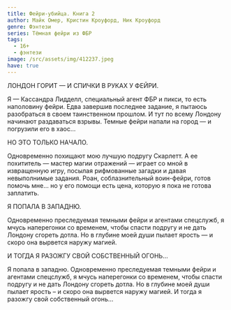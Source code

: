 ```yaml
---
title: Фейри-убийца. Книга 2
author: Майк Омер, Кристин Кроуфорд, Ник Кроуфорд
genre: Фэнтези
series: Тёмная фейри из ФБР
tags:
  - 16+
  - фэнтези
image: /src/assets/img/412237.jpeg
have: true
---
```

ЛОНДОН ГОРИТ — И СПИЧКИ В РУКАХ У ФЕЙРИ.

Я — Кассандра Лидделл, специальный агент ФБР и пикси, то есть наполовину фейри. Едва завершив последнее задание, я пытаюсь разобраться в своем таинственном прошлом. И тут по всему Лондону начинают раздаваться взрывы. Темные фейри напали на город — и погрузили его в хаос…

НО ЭТО ТОЛЬКО НАЧАЛО.

Одновременно похищают мою лучшую подругу Скарлетт. А ее похититель — мастер магии отражений — играет со мной в извращенную игру, посылая рифмованные загадки и давая невыполнимые задания. Роан, соблазнительный воин-фейри, готов помочь мне… но у его помощи есть цена, которую я пока не готова заплатить.

Я ПОПАЛА В ЗАПАДНЮ.

Одновременно преследуемая темными фейри и агентами спецслужб, я мчусь наперегонки со временем, чтобы спасти подругу и не дать Лондону сгореть дотла. Но в глубине моей души пылает ярость — и скоро она вырвется наружу магией.

И ТОГДА Я РАЗОЖГУ СВОЙ СОБСТВЕННЫЙ ОГОНЬ…

Я попала в западню. Одновременно преследуемая темными фейри и агентами спецслужб, я мчусь наперегонки со временем, чтобы спасти подругу и не дать Лондону сгореть дотла. Но в глубине моей души пылает ярость – и скоро она вырвется наружу магией. И тогда я разожгу свой собственный огонь…
